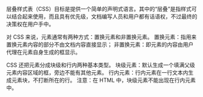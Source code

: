 层叠样式表（CSS）目标是提供一个简单的声明式语言。其中的“层叠”是指样式可以结合起来使用，而且具有优先级，文档编写人员和用户都有话语权，不过最终的决策权在用户手中。

对 CSS 来说，元素通常有两种方式：置换元素和非置换元素。
置换元素：指用来置换元素内容的部分不由文档内容直接显示；
非置换元素：即元素的内容由用户代理在元素自身生成的框显示。

CSS 还把元素分成块级和行内两种基本类型。
块级元素：默认生成一个填满父级元素内容区域的框，旁边不能有其他元素。
行内元素：行内元素在一行文本内生成元素块，不打断所在的行。
注意：在 HTML 中，块级元素不能出现在行内元素中。

